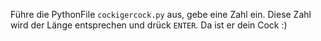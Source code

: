 Führe die PythonFile `cockigercock.py` aus, gebe eine Zahl ein. Diese Zahl wird der Länge entsprechen und drück `ENTER`. Da ist er dein Cock :)
